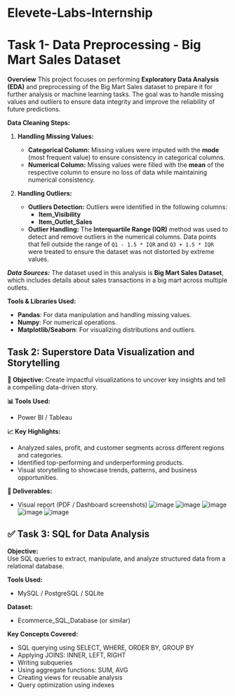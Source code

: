 # Elevete-Labs-Internship

# Task 1- Data Preprocessing - Big Mart Sales Dataset

**Overview**
This project focuses on performing **Exploratory Data Analysis (EDA)** and preprocessing of the Big Mart Sales dataset to prepare it for further analysis or machine learning tasks. The goal was to handle missing values and outliers to ensure data integrity and improve the reliability of future predictions.

**Data Cleaning Steps:**
1. **Handling Missing Values:**
   - **Categorical Column:** Missing values were imputed with the **mode** (most frequent value) to ensure consistency in categorical columns.
   - **Numerical Column:** Missing values were filled with the **mean** of the respective column to ensure no loss of data while maintaining numerical consistency.

2. **Handling Outliers:**
   - **Outliers Detection:** Outliers were identified in the following columns:
     - **Item_Visibility**
     - **Item_Outlet_Sales**
   - **Outlier Handling:** The **Interquartile Range (IQR)** method was used to detect and remove outliers in the numerical columns. Data points that fell outside the range of `Q1 - 1.5 * IQR` and `Q3 + 1.5 * IQR` were treated to ensure the dataset was not distorted by extreme values.

***Data Sources:***
The dataset used in this analysis is **Big Mart Sales Dataset**, which includes details about sales transactions in a big mart across multiple outlets.

**Tools & Libraries Used:**
- **Pandas**: For data manipulation and handling missing values.
- **Numpy**: For numerical operations.
- **Matplotlib/Seaborn**: For visualizing distributions and outliers.



## Task 2: Superstore Data Visualization and Storytelling

**📌 Objective:**
Create impactful visualizations to uncover key insights and tell a compelling data-driven story.

**📊 Tools Used:**
- Power BI / Tableau

**📈 Key Highlights:**
- Analyzed sales, profit, and customer segments across different regions and categories.
- Identified top-performing and underperforming products.
- Visual storytelling to showcase trends, patterns, and business opportunities.

**📁 Deliverables:**
- Visual report (PDF / Dashboard screenshots)
 ![image](https://github.com/user-attachments/assets/17839cee-c2a7-47d9-9872-be7248318adb)
![image](https://github.com/user-attachments/assets/8ed69577-03f4-4c22-bc8e-35f8f8677f3b)
![image](https://github.com/user-attachments/assets/3e238be4-0740-41a4-a280-781be9a32bd1)
![image](https://github.com/user-attachments/assets/d84e6273-e147-4f14-a809-66eec793b480)
![image](https://github.com/user-attachments/assets/18326c8c-b170-49f8-8f63-ad5ebc370cfd)

## ✅ Task 3: SQL for Data Analysis

**Objective:**  
Use SQL queries to extract, manipulate, and analyze structured data from a relational database.

**Tools Used:**  
- MySQL / PostgreSQL / SQLite

**Dataset:**  
- Ecommerce_SQL_Database (or similar)

**Key Concepts Covered:**  
- SQL querying using SELECT, WHERE, ORDER BY, GROUP BY  
- Applying JOINS: INNER, LEFT, RIGHT  
- Writing subqueries  
- Using aggregate functions: SUM, AVG  
- Creating views for reusable analysis  
- Query optimization using indexes

